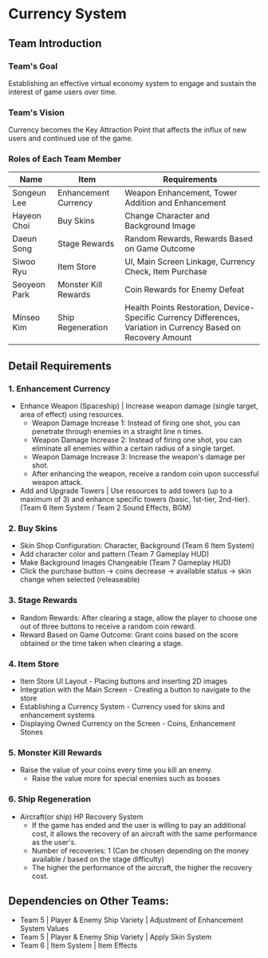 # Currency System


## Team Introduction

### Team's Goal
Establishing an effective virtual economy system to engage and sustain the interest of game users over time.

### Team's Vision
Currency becomes the Key Attraction Point that affects the influx of new users and continued use of the game.

### Roles of Each Team Member

| Name | Item    | Requirements                                  |
|------|---------|-----------------------------------------------|
| Songeun Lee | Enhancement Currency | Weapon Enhancement, Tower Addition and Enhancement |
| Hayeon Choi | Buy Skins | Change Character and Background Image |
| Daeun Song | Stage Rewards |  Random Rewards, Rewards Based on Game Outcome |
| Siwoo Ryu | Item Store | UI, Main Screen Linkage, Currency Check, Item Purchase |
| Seoyeon Park | Monster Kill Rewards | Coin Rewards for Enemy Defeat |  
| Minseo Kim | Ship Regeneration | Health Points Restoration, Device-Specific Currency Differences, Variation in Currency Based on Recovery Amount | 


## Detail Requirements

### 1. Enhancement Currency
- Enhance Weapon (Spaceship) | Increase weapon damage (single target, area of effect) using resources.
    - Weapon Damage Increase 1: Instead of firing one shot, you can penetrate through enemies in a straight line n times.
    - Weapon Damage Increase 2: Instead of firing one shot, you can eliminate all enemies within a certain radius of a single target.
    - Weapon Damage Increase 3: Increase the weapon's damage per shot. 
    - After enhancing the weapon, receive a random coin upon successful weapon attack.
- Add and Upgrade Towers | Use resources to add towers (up to a maximum of 3) and enhance specific towers (basic, 1st-tier, 2nd-tier).
(Team 6 Item System / Team 2 Sound Effects, BGM) 

### 2. Buy Skins 
- Skin Shop Configuration: Character, Background (Team 6 Item System)
- Add character color and pattern (Team 7 Gameplay HUD)
- Make Background Images Changeable (Team 7 Gameplay HUD)
- Click the purchase button → coins decrease → available status → skin change when selected (releaseable)

### 3. Stage Rewards
- Random Rewards: After clearing a stage, allow the player to choose one out of three buttons to receive a random coin reward.
- Reward Based on Game Outcome: Grant coins based on the score obtained or the time taken when clearing a stage.

### 4. Item Store
- Item Store UI Layout - Placing buttons and inserting 2D images
- Integration with the Main Screen - Creating a button to navigate to the store
- Establishing a Currency System - Currency used for skins and enhancement systems 
- Displaying Owned Currency on the Screen - Coins, Enhancement Stones

### 5. Monster Kill Rewards
- Raise the value of your coins every time you kill an enemy.
    - Raise the value more for special enemies such as bosses
      
### 6. Ship Regeneration
- Aircraft(or ship) HP Recovery System
    - If the game has ended and the user is willing to pay an additional cost, it allows the recovery of an aircraft with the same performance as the user's.
    - Number of recoveries: 1 (Can be chosen depending on the money available / based on the stage difficulty)
    - The higher the performance of the aircraft, the higher the recovery cost.
 
## Dependencies on Other Teams:
- Team 5 | Player & Enemy Ship Variety | Adjustment of Enhancement System Values
- Team 5 | Player & Enemy Ship Variety | Apply Skin System
- Team 6 | Item System | Item Effects
